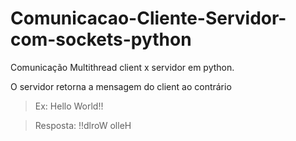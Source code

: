 # Comunicacao-Cliente-Servidor-com-sockets-python
Comunicação Multithread client x servidor em python.

O servidor retorna a mensagem do client ao contrário
> Ex: Hello World!!

> Resposta: !!dlroW olleH
